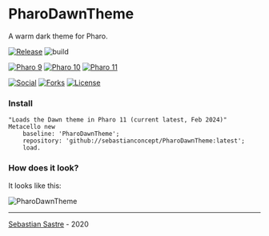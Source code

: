 # PharoDawnTheme
A warm dark theme for Pharo.

[![Release](https://img.shields.io/github/v/tag/sebastianconcept/PharoDawnTheme?label=release)](https://github.com/sebastianconcept/PharoDawnTheme/releases)
![build](https://github.com/sebastianconcept/PharoDawnTheme/actions/workflows/build.yml/badge.svg)


[![Pharo 9](https://img.shields.io/badge/Pharo-9-%23383932.svg)](https://pharo.org/download)
[![Pharo 10](https://img.shields.io/badge/Pharo-10-%23383932.svg)](https://pharo.org/download)
[![Pharo 11](https://img.shields.io/badge/Pharo-11-%23383932.svg)](https://pharo.org/download)

[![Social](https://img.shields.io/github/stars/sebastianconcept/PharoDawnTheme?style=social)]()
[![Forks](https://img.shields.io/github/forks/sebastianconcept/PharoDawnTheme?style=sociall)]()
[![License](https://img.shields.io/badge/license-MIT-green)](./LICENSE.txt)


### Install
```smalltalk
"Loads the Dawn theme in Pharo 11 (current latest, Feb 2024)"
Metacello new 
	baseline: 'PharoDawnTheme';
	repository: 'github://sebastianconcept/PharoDawnTheme:latest';
	load.	
```
### How does it look?
It looks like this:

![PharoDawnTheme](https://blog.sebastiansastre.co/assets/PharoDawnTheme.png)
___
[Sebastian Sastre](https://sebastiansastre.co) - 2020
